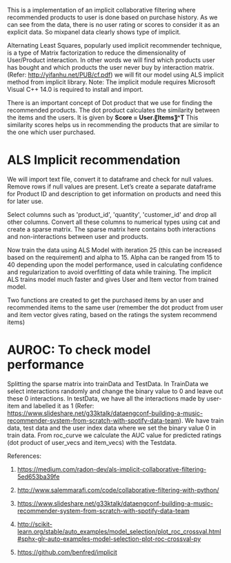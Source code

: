 This is a implementation of an implicit collaborative filtering where recommended products to user is done based on purchase history. As we can see from the data, there is no user rating or scores to consider it as an explicit data. So mixpanel data clearly shows type of implicit. 

Alternating Least Squares, popularly used implicit recommender technique, is a type of Matrix factorization to reduce the dimensionality of User/Product interaction. In other words we will find which products user has bought and which products the user never buy by interaction matrix. (Refer: http://yifanhu.net/PUB/cf.pdf)  we will fit our model using ALS implicit method from implicit library. Note: The implicit module requires Microsoft Visual C++ 14.0 is required to install and import.

There is an important concept of Dot product that we use for finding the recommended products. The dot product calculates the similarity between the items and the users. It is given by
                             **Score = User.〖Items〗^T**
This similarity scores helps us in recommending the products that are similar to the one which user purchased. 

# ALS Implicit recommendation  
We will import text file, convert it to dataframe and check for null values. Remove rows if null values are present. Let’s create a separate dataframe for Product ID and description to get information on products and need this for later use. 

Select columns such as 'product_id', 'quantity', 'customer_id' and drop all other columns. Convert all these columns to numerical types using cat and create a sparse matrix. The sparse matrix here contains both interactions and non-interactions between user and products.

Now train the data using ALS Model with iteration 25 (this can be increased based on the requirement) and alpha to 15. Alpha can be ranged from 15 to 40 depending upon the model performance, used in calculating confidence and regularization to avoid overfitting of data while training. The implicit ALS trains model much faster and gives User and Item vector from trained model. 

Two functions are created to get the purchased items by an user and recommended items to the same user (remember the dot product from user and item vector gives rating, based on the ratings the system recommend items) 

# AUROC: To check model performance

Splitting the sparse matrix into trainData and TestData. In TrainData we select interactions randomly and change the binary value to 0 and leave out these 0 interactions. In testData, we have all the interactions made by user-item and labelled it as 1 (Refer: https://www.slideshare.net/g33ktalk/dataengconf-building-a-music-recommender-system-from-scratch-with-spotify-data-team). We have train data, test data and the user index data where we set the binary value 0 in train data. From roc_curve we calculate the AUC value for predicted ratings (dot product of user_vecs and item_vecs) with the Testdata. 


References:
1) https://medium.com/radon-dev/als-implicit-collaborative-filtering-5ed653ba39fe

2) http://www.salemmarafi.com/code/collaborative-filtering-with-python/

3) https://www.slideshare.net/g33ktalk/dataengconf-building-a-music-recommender-system-from-scratch-with-spotify-data-team

4) http://scikit-learn.org/stable/auto_examples/model_selection/plot_roc_crossval.html#sphx-glr-auto-examples-model-selection-plot-roc-crossval-py

5) https://github.com/benfred/implicit
